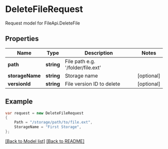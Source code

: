 
# DeleteFileRequest

Request model for FileApi.DeleteFile

## Properties

Name | Type | Description  | Notes
------------- | ------------- | ------------- | -------------
**path** | **string**| File path e.g. &#39;/folder/file.ext&#39; | 
**storageName** | **string**| Storage name | [optional] 
**versionId** | **string**| File version ID to delete | [optional] 

## Example
```csharp
var request = new DeleteFileRequest
{ 
    Path = "/storage/path/to/file.ext",
    StorageName = "First Storage",
};
```

[[Back to Model list]](Models.md) [[Back to README]](README.md)
